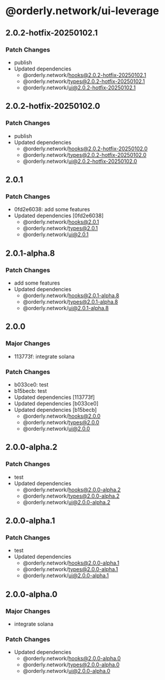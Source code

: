 # @orderly.network/ui-leverage

## 2.0.2-hotfix-20250102.1

### Patch Changes

- publish
- Updated dependencies
  - @orderly.network/hooks@2.0.2-hotfix-20250102.1
  - @orderly.network/types@2.0.2-hotfix-20250102.1
  - @orderly.network/ui@2.0.2-hotfix-20250102.1

## 2.0.2-hotfix-20250102.0

### Patch Changes

- publish
- Updated dependencies
  - @orderly.network/hooks@2.0.2-hotfix-20250102.0
  - @orderly.network/types@2.0.2-hotfix-20250102.0
  - @orderly.network/ui@2.0.2-hotfix-20250102.0

## 2.0.1

### Patch Changes

- 0fd2e6038: add some features
- Updated dependencies [0fd2e6038]
  - @orderly.network/hooks@2.0.1
  - @orderly.network/types@2.0.1
  - @orderly.network/ui@2.0.1

## 2.0.1-alpha.8

### Patch Changes

- add some features
- Updated dependencies
  - @orderly.network/hooks@2.0.1-alpha.8
  - @orderly.network/types@2.0.1-alpha.8
  - @orderly.network/ui@2.0.1-alpha.8

## 2.0.0

### Major Changes

- 113773f: integrate solana

### Patch Changes

- b033ce0: test
- b15becb: test
- Updated dependencies [113773f]
- Updated dependencies [b033ce0]
- Updated dependencies [b15becb]
  - @orderly.network/hooks@2.0.0
  - @orderly.network/types@2.0.0
  - @orderly.network/ui@2.0.0

## 2.0.0-alpha.2

### Patch Changes

- test
- Updated dependencies
  - @orderly.network/hooks@2.0.0-alpha.2
  - @orderly.network/types@2.0.0-alpha.2
  - @orderly.network/ui@2.0.0-alpha.2

## 2.0.0-alpha.1

### Patch Changes

- test
- Updated dependencies
  - @orderly.network/hooks@2.0.0-alpha.1
  - @orderly.network/types@2.0.0-alpha.1
  - @orderly.network/ui@2.0.0-alpha.1

## 2.0.0-alpha.0

### Major Changes

- integrate solana

### Patch Changes

- Updated dependencies
  - @orderly.network/hooks@2.0.0-alpha.0
  - @orderly.network/types@2.0.0-alpha.0
  - @orderly.network/ui@2.0.0-alpha.0
